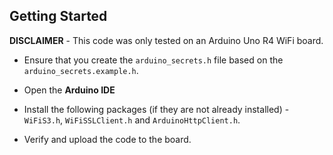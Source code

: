 ## Getting Started

**DISCLAIMER** - This code was only tested on an Arduino Uno R4 WiFi board.

- Ensure that you create the `arduino_secrets.h` file based on the `arduino_secrets.example.h`.

- Open the **Arduino IDE**

- Install the following packages (if they are not already installed) - `WiFiS3.h`, `WiFiSSLClient.h` and `ArduinoHttpClient.h`.

- Verify and upload the code to the board.
